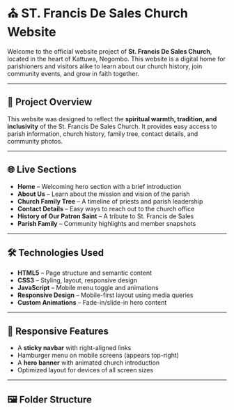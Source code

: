 # ⛪ ST. Francis De Sales Church Website

Welcome to the official website project of **St. Francis De Sales Church**, located in the heart of Kattuwa, Negombo. This website is a digital home for parishioners and visitors alike to learn about our church history, join community events, and grow in faith together.

---

## 📌 Project Overview

This website was designed to reflect the **spiritual warmth, tradition, and inclusivity** of the St. Francis De Sales Church. It provides easy access to parish information, church history, family tree, contact details, and community photos.

---

## 🌐 Live Sections

- **Home** – Welcoming hero section with a brief introduction
- **About Us** – Learn about the mission and vision of the parish
- **Church Family Tree** – A timeline of priests and parish leadership
- **Contact Details** – Easy ways to reach out to the church office
- **History of Our Patron Saint** – A tribute to St. Francis de Sales
- **Parish Family** – Community highlights and member snapshots

---

## 🛠️ Technologies Used

- **HTML5** – Page structure and semantic content
- **CSS3** – Styling, layout, responsive design
- **JavaScript** – Mobile menu toggle and animations
- **Responsive Design** – Mobile-first layout using media queries
- **Custom Animations** – Fade-in/slide-in hero content

---

## 📱 Responsive Features

- A **sticky navbar** with right-aligned links
- Hamburger menu on mobile screens (appears top-right)
- A **hero banner** with animated church introduction
- Optimized layout for devices of all screen sizes

---

## 🖼️ Folder Structure

